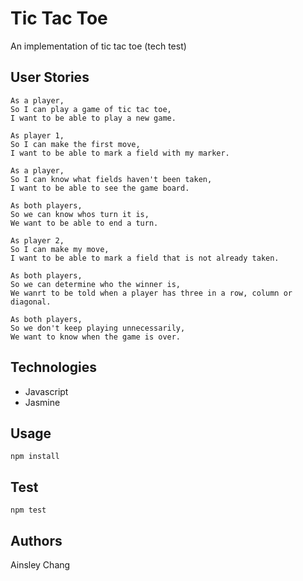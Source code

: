 # Tic Tac Toe

An implementation of tic tac toe (tech test)

## User Stories

```
As a player,
So I can play a game of tic tac toe,
I want to be able to play a new game.

As player 1, 
So I can make the first move,
I want to be able to mark a field with my marker.

As a player,
So I can know what fields haven't been taken,
I want to be able to see the game board.

As both players,
So we can know whos turn it is,
We want to be able to end a turn.

As player 2,
So I can make my move,
I want to be able to mark a field that is not already taken.

As both players,
So we can determine who the winner is,
We wanrt to be told when a player has three in a row, column or diagonal.

As both players,
So we don't keep playing unnecessarily,
We want to know when the game is over.
```

## Technologies

- Javascript
- Jasmine

## Usage

```
npm install
```

## Test

```
npm test
```

## Authors

Ainsley Chang
